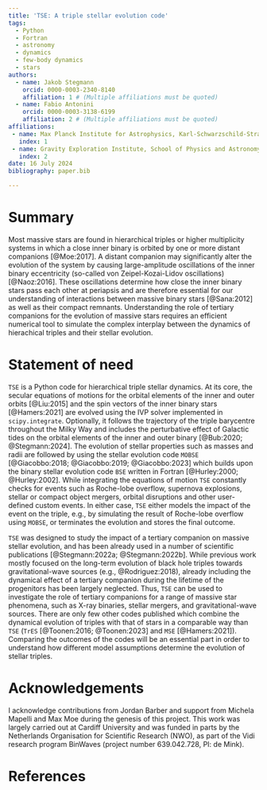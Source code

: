 ```yaml
---
title: 'TSE: A triple stellar evolution code'
tags:
  - Python
  - Fortran
  - astronomy
  - dynamics
  - few-body dynamics
  - stars
authors:
  - name: Jakob Stegmann
    orcid: 0000-0003-2340-8140
    affiliation: 1 # (Multiple affiliations must be quoted)
  - name: Fabio Antonini
    orcid: 0000-0003-3138-6199
    affiliation: 2 # (Multiple affiliations must be quoted)
affiliations:
 - name: Max Planck Institute for Astrophysics, Karl-Schwarzschild-Straße 1, 85741 Garching, Germany
   index: 1
 - name: Gravity Exploration Institute, School of Physics and Astronomy, Cardiff University, Cardiff, CF24 3AA, UK
   index: 2
date: 16 July 2024
bibliography: paper.bib

---
```


# Summary

Most massive stars are found in hierarchical triples or higher multiplicity systems
in which a close inner binary is orbited by one or more distant companions [@Moe:2017].
A distant companion may significantly alter the evolution of the system by causing
large-amplitude oscillations of the inner binary eccentricity (so-called von Zeipel-Kozai-Lidov oscillations) [@Naoz:2016]. These oscillations determine how close the 
inner binary stars pass each other at periapsis and are therefore essential for
our understanding of interactions between massive binary stars [@Sana:2012] as well as 
their compact remnants. Understanding the role of tertiary companions for the evolution 
of massive stars requires an efficient numerical tool to simulate the complex interplay 
between the dynamics of hierachical triples and their stellar evolution.

# Statement of need

`TSE` is a Python code for hierarchical triple stellar dynamics. At its core, 
the secular equations of motions for the orbital elements of the inner and outer
orbits [@Liu:2015] and the spin vectors of the inner binary stars [@Hamers:2021] 
are evolved using the IVP solver implemented in `scipy.integrate`. Optionally, it
follows the trajectory of the triple barycentre throughout the Milky Way and includes 
the perturbative effect of Galactic tides on the orbital elements of the inner and 
outer binary [@Bub:2020; @Stegmann:2024]. The evolution of stellar properties such as 
masses and radii are followed by using the stellar evolution code `MOBSE` 
[@Giacobbo:2018; @Giacobbo:2019; @Giacobbo:2023] which builds upon the binary stellar 
evolution code `BSE` written in Fortran [@Hurley:2000; @Hurley:2002]. While integrating 
the equations of motion `TSE` constantly checks for events such as Roche-lobe overflow, 
supernova explosions, stellar or compact object mergers, orbital disruptions and other 
user-defined custom events. In either case, `TSE` either models the impact of the event 
on the triple, e.g., by simulating the result of Roche-lobe overflow using `MOBSE`,
or terminates the evolution and stores the final outcome. 

`TSE` was designed to study the impact of a tertiary companion on massive stellar
evolution, and has been already used in a number of scientific publications 
[@Stegmann:2022a; @Stegmann:2022b]. While previous work mostly focused on the long-term 
evolution of black hole triples towards gravitational-wave sources (e.g., 
@Rodriguez:2018), already including the dynamical effect of a tertiary companion during
the lifetime of the progenitors has been largely neglected. Thus, `TSE` can be 
used to investigate the role of tertiary companions for a range of massive star 
phenomena, such as X-ray binaries, stellar mergers, and gravitational-wave
sources. There are only few other codes published which combine the dynamical evolution
of triples with that of stars in a comparable way than `TSE` (`TrES` 
[@Toonen:2016; @Toonen:2023] and `MSE` [@Hamers:2021]). Comparing the outcomes of the 
codes will be an essential part in order to understand how different model assumptions
determine the evolution of stellar triples.

# Acknowledgements

I acknowledge contributions from Jordan Barber and support from 
Michela Mapelli and Max Moe during the genesis of this project. This work was largely
carried out at Cardiff University and was funded in parts by the Netherlands Organisation 
for Scientific Research (NWO), as part of the Vidi research program BinWaves (project 
number 639.042.728, PI: de Mink).

# References
